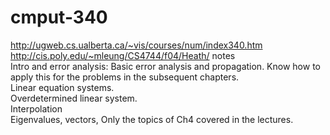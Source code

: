 # cmput-340
http://ugweb.cs.ualberta.ca/~vis/courses/num/index340.htm<br/>
http://cis.poly.edu/~mleung/CS4744/f04/Heath/ notes<br/>
Intro and error analysis: Basic error analysis and propagation. Know how to apply this for the problems in the subsequent chapters.<br/>
Linear equation systems.<br/>
Overdetermined linear system.<br/>
Interpolation<br/>
Eigenvalues, vectors, Only the topics of Ch4 covered in the lectures.<br/>
